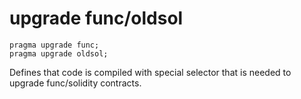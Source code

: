 # upgrade func/oldsol

```solidity
pragma upgrade func;
pragma upgrade oldsol;
```

Defines that code is compiled with special selector that is needed to upgrade func/solidity contracts.